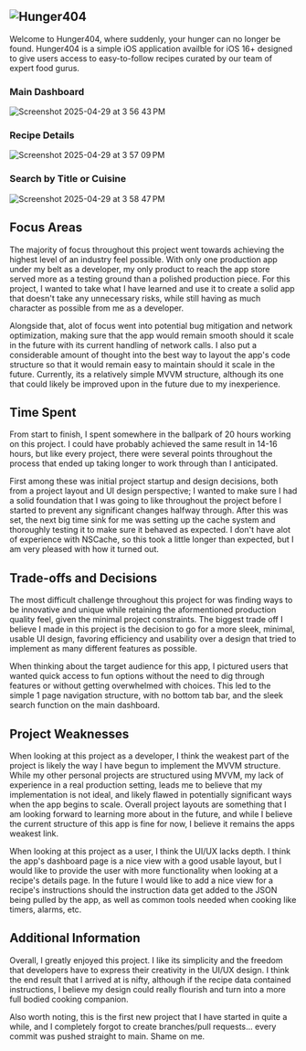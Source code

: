 ## ![Hunger404](https://github.com/user-attachments/assets/18f08c94-26bc-40a6-b3ec-250275493be4)
Welcome to Hunger404, where suddenly, your hunger can no longer be found. Hunger404 is a simple iOS application availble for iOS 16+ designed to give users access to easy-to-follow recipes curated by our team of expert food gurus.

### Main Dashboard
![Screenshot 2025-04-29 at 3 56 43 PM](https://github.com/user-attachments/assets/cb46ec44-78da-4eb2-91c1-9cf9fe7d69eb)

### Recipe Details
![Screenshot 2025-04-29 at 3 57 09 PM](https://github.com/user-attachments/assets/2e2bbe43-a24a-4eba-b9f0-d905022c98d4)

### Search by Title or Cuisine
![Screenshot 2025-04-29 at 3 58 47 PM](https://github.com/user-attachments/assets/017305e1-0efd-4c4b-9083-cc2955aa2f47)

## Focus Areas
The majority of focus throughout this project went towards achieving the highest level of an industry feel possible. With only one production app under my belt as a developer, my only product to reach the app store served more as a testing ground than a polished production piece. For this project, I wanted to take what I have learned and use it to create a solid app that doesn't take any unnecessary risks, while still having as much character as possible from me as a developer.

Alongside that, alot of focus went into potential bug mitigation and network optimization, making sure that the app would remain smooth should it scale in the future with its current handling of network calls. I also put a considerable amount of thought into the best way to layout the app's code structure so that it would remain easy to maintain should it scale in the future. Currently, its a relatively simple MVVM structure, although its one that could likely be improved upon in the future due to my inexperience.

## Time Spent
From start to finish, I spent somewhere in the ballpark of 20 hours working on this project. I could have probably achieved the same result in 14-16 hours, but like every project, there were several points throughout the process that ended up taking longer to work through than I anticipated. 

First among these was initial project startup and design decisions, both from a project layout and UI design perspective; I wanted to make sure I had a solid foundation that I was going to like throughout the project before I started to prevent any significant changes halfway through. After this was set, the next big time sink for me was setting up the cache system and thoroughly testing it to make sure it behaved as expected. I don't have alot of experience with NSCache, so this took a little longer than expected, but I am very pleased with how it turned out.

## Trade-offs and Decisions
The most difficult challenge throughout this project for was finding ways to be innovative and unique while retaining the aformentioned production quality feel, given the minimal project constraints. The biggest trade off I believe I made in this project is the decision to go for a more sleek, minimal, usable UI design, favoring efficiency and usability over a design that tried to implement as many different features as possible.

When thinking about the target audience for this app, I pictured users that wanted quick access to fun options without the need to dig through features or without getting overwhelmed with choices. This led to the simple 1 page navigation structure, with no bottom tab bar, and the sleek search function on the main dashboard.

## Project Weaknesses
When looking at this project as a developer, I think the weakest part of the project is likely the way I have begun to implement the MVVM structure. While my other personal projects are structured using MVVM, my lack of experience in a real production setting, leads me to believe that my implementation is not ideal, and likely flawed in potentially significant ways when the app begins to scale. Overall project layouts are something that I am looking forward to learning more about in the future, and while I believe the current structure of this app is fine for now, I believe it remains the apps weakest link.

When looking at this project as a user, I think the UI/UX lacks depth. I think the app's dashboard page is a nice view with a good usable layout, but I would like to provide the user with more functionality when looking at a recipe's details page. In the future I would like to add a nice view for a recipe's instructions should the instruction data get added to the JSON being pulled by the app, as well as common tools needed when cooking like timers, alarms, etc.

## Additional Information
Overall, I greatly enjoyed this project. I like its simplicity and the freedom that developers have to express their creativity in the UI/UX design. I think the end result that I arrived at is nifty, although if the recipe data contained instructions, I believe my design could really flourish and turn into a more full bodied cooking companion.

Also worth noting, this is the first new project that I have started in quite a while, and I completely forgot to create branches/pull requests... every commit was pushed straight to main. Shame on me.

